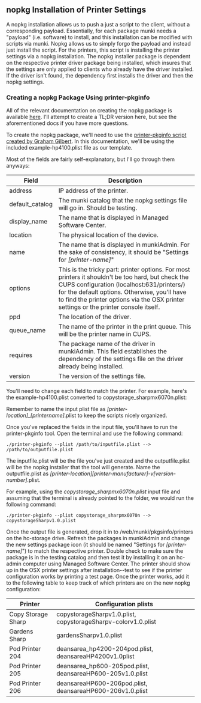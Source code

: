 ## nopkg Installation of Printer Settings

A nopkg installation allows us to push a just a script to the client, without a corresponding payload. Essentially, for each package munki needs a "payload" (i.e. software) to install, and this installation can be modified with scripts via munki. Nopkg allows us to simply forgo the payload and instead just install the script. For the printers, this script is installing the printer settings via a nopkg installation. The nopkg installer package is dependent on the respective printer driver package being installed, which insures that the settings are only applied to clients who already have the driver installed. If the driver isn't found, the dependency first installs the driver and then the nopkg settings.


### Creating a nopkg Package Using printer-pkginfo

All of the relevant documentation on creating the nopkg package is available [here](https://github.com/munki/munki/wiki/Managing-Printers-With-Munki). I'll attempt to create a TL;DR version here, but see the aforementioned docs if you have more questions.


To create the nopkg package, we'll need to use the [printer-pkginfo script created by Graham Gilbert](https://github.com/grahamgilbert/printer-pkginfo). In this documentation, we'll be using the included example-hp4100.plist file as our template.


Most of the fields are fairly self-explanatory, but I'll go through them anyways:

| Field         | Description                                                                                                                                                                                                                                                              |
|-----------------|------------------------------------------------------------------------------------------------------------------------------------------------------------------------------------------------------------------------------------------------------------------------------------------
| address         | IP address of the printer.
| default_catalog | The munki catalog that the nopkg settings file will go in. Should be testing.                                                                                                                                                                                                        |
| display_name    | The name that is displayed in Managed Software Center.                                                                                                                                                                                                                                   |
| location        | The physical location of the device.                                                                                                                                                                                                                                                     |
| name            | The name that is displayed in munkiAdmin. For the sake of consistency, it should be "Settings for *[printer-name]*"                                                                                                                                                                                                                                                |
| options         | This is the tricky part: printer options. For most printers it shouldn't be too hard, but check the CUPS configuration (localhost:631/printers/) for the default options. Otherwise, you'll have to find the printer options via the OSX printer settings or the printer console itself. |
| ppd             | The location of the driver.                                                                                                                                                                                                                                                              |
| queue_name      | The name of the printer in the print queue. This will be the printer name in CUPS.                                                                                                                                                                                                                                              |
| requires        | The package name of the driver in munkiAdmin. This field establishes the dependency of the settings file on the driver already being installed.                                                                                                                                                                                                                                            |
| version         | The version of the settings file.                                                                                                                                                                                                                                                        |

You'll need to change each field to match the printer. For example, here's the example-hp4100.plist converted to copystorage_sharpmx6070n.plist:



Remember to name the input plist file as *[printer-location]_[printername]*.plist to keep the scripts nicely organized.


Once you've replaced the fields in the input file, you'll have to run the printer-pkginfo tool. Open the terminal and use the following command:

    ./printer-pkginfo --plist /path/to/inputfile.plist --> /path/to/outputfile.plist    

The inputfile.plist will be the file you've just created and the outputfile.plist will be the nopkg installer that the tool will generate. Name the outputfile.plist as *[printer-location][printer-manufacturer]-v[version-number]*.plist.

For example, using the *copystorage_sharpmx6070n.plist* input file and assuming that the terminal is already pointed to the folder, we would run the following command:

    ./printer-pkginfo --plist copystorage_sharpmx6070n --> copystorageSharpv1.0.plist


Once the output file is generated, drop it in to /web/munki/pkgsinfo/printers on the hc-storage drive. Refresh the packages in munkiAdmin and change the new settings package icon (it should be named "Settings for *[printer-name]*") to match the respective printer. Double check to make sure the package is in the testing catalog and then test it by installing it on an hc-admin computer using Managed Software Center. The printer should show up in the OSX printer settings after installation--test to see if the printer configuration works by printing a test page. Once the printer works, add it to the following table to keep track of which printers are on the new nopkg configuration:


| Printer            | Configuration plists                                          |
|--------------------|---------------------------------------------------------------|
| Copy Storage Sharp | copystorageSharpv1.0.plist, copystorageSharpv-colorv1.0.plist |
| Gardens Sharp      | gardensSharpv1.0.plist                                        |
| Pod Printer 204    | deansarea_hp4200-204pod.plist, deansareaHP4200v1.0plist       |
| Pod Printer 205    | deansarea_hp600-205pod.plist, deansareaHP600-205v1.0.plist    |
| Pod Printer 206    | deansareaHP600-206pod.plist, deansareaHP600-206v1.0.plist     |
